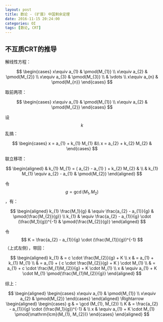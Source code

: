 ```yaml
---
layout: post
title: 数论 - (扩展) 中国剩余定理
date: 2016-11-15 20:24:00
categories: OI
tags: [数论, CRT]
---
```


## 不互质CRT的推导

解线性方程：

$$
\begin{cases}
        x\equiv a_{1} & \pmod{M_{1}} \\
        x\equiv a_{2} & \pmod{M_{2}} \\
        x\equiv a_{3} & \pmod{M_{3}} \\
			& \vdots               \\
        x\equiv a_{n} & \pmod{M_{n}}
\end{cases}
$$

取前两项：

$$
\begin{cases}
        x\equiv a_{1} & \pmod{M_{1}} \\
        x\equiv a_{2} & \pmod{M_{2}}
\end{cases}
$$

设 $$k$$ 乱搞：

$$
\begin{cases}
        x = a_{1} + k_{1} M_{1} &\\
        x = a_{2} + k_{2} M_{2} &
\end{cases}
$$

联立移项：

$$
\begin{aligned}
        & k_{1} M_{1} = ( a_{2} - a_{1} ) + k_{2} M_{2} &                        \\
        & k_{1} M_{1} \equiv a_{2} - a_{1}                           & \pmod{M_{2}}
\end{aligned}
$$

令 $$ g = \gcd(M_{1}, M_{2}) $$ ，有：

$$
\begin{aligned}
		k_{1} \frac{M_1}{g} & \equiv \frac{a_{2} - a_{1}}{g}  &  \pmod{\frac{M_{2}}{g}} \\
		k_{1} & \equiv \frac{a_{2} - a_{1}}{g} \cdot (\frac{M_1}{g})^{-1}  &  \pmod{\frac{M_{2}}{g}}
\end{aligned}
$$

令 $$ K = \frac{a_{2} - a_{1}}{g} \cdot (\frac{M_{1}}{g})^{-1} $$ （上式左侧），带回：

$$
\begin{aligned}
		k_{1} & = c \cdot \frac{M_{2}}{g} + K \\
		x & = a_{1} + k_{1} M_{1} \\
		   & = a_{1} + ( c \cdot \frac{M_{2}}{g} + K ) \cdot M_{1} \\
		   & = a_{1} + c \cdot \frac{M_{1}M_{2}}{g} + K \cdot M_{1} \\
	    x & \equiv a_{1} + K \cdot M_{1}    \pmod{\frac{M_{1}M_{2}}{g}}
\end{aligned}
$$

综上：

$$
\begin{aligned}
		\begin{cases}
		        x\equiv a_{1} & \pmod{M_{1}} \\
		        x\equiv a_{2} & \pmod{M_{2}}
		\end{cases}
\end{aligned}
\Rightarrow
\begin{aligned}
		\begin{cases}
			g & = \gcd (M_{1}, M_{2}) \\
			K & = \frac{a_{2} - a_{1}}{g} \cdot (\frac{M_1}{g})^{-1} &  \\
			x & \equiv a_{1} + K \cdot M_{1}    \pmod{\mathrm{lcm}(M_{1}, M_{2})}
		\end{cases}
\end{aligned}
$$

